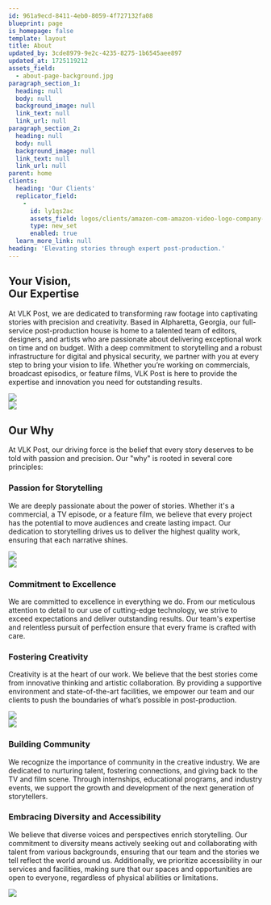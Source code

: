 ```yaml
---
id: 961a9ecd-8411-4eb0-8059-4f727132fa08
blueprint: page
is_homepage: false
template: layout
title: About
updated_by: 3cde8979-9e2c-4235-8275-1b6545aee897
updated_at: 1725119212
assets_field:
  - about-page-background.jpg
paragraph_section_1:
  heading: null
  body: null
  background_image: null
  link_text: null
  link_url: null
paragraph_section_2:
  heading: null
  body: null
  background_image: null
  link_text: null
  link_url: null
parent: home
clients:
  heading: 'Our Clients'
  replicator_field:
    -
      id: ly1qs2ac
      assets_field: logos/clients/amazon-com-amazon-video-logo-company-brand-amazon-logo-3cab5e05d2d442950141b0b3dcc99980.png
      type: new_set
      enabled: true
  learn_more_link: null
heading: 'Elevating stories through expert post-production.'
---
```

<div class="flex flex-col lg:flex-row justify-center align-center mb-[6rem]">
    <div class="flex-1 lg:pr-[6rem]">
        <h2>Your Vision,<br> Our Expertise</h2>
        <p class="w-full ">At VLK Post, we are dedicated to transforming raw footage into captivating
            stories with precision and creativity.
            Based in Alpharetta, Georgia, our full-service post-production house is home to a talented team of editors,
            designers, and artists who are passionate about delivering exceptional work on time and on budget. With a
            deep
            commitment to storytelling and a robust infrastructure for digital and physical security, we partner with
            you at
            every step to bring your vision to life. Whether you’re working on commercials, broadcast episodics, or
            feature
            films, VLK Post is here to provide the expertise and innovation you need for outstanding results.
        </p>
    </div>
    <div class="flex-1 flex">
        <img src="/assets/about-image-1.webp" class="mb-6 object-cover rounded-md">
    </div>
</div>

<div class="flex flex-col-reverse lg:flex-row justify-center align-center mb-6 lg:mb-[6rem]">
    <div class="flex-1 flex">
        <img src="/assets/about-image-2.webp" class="mb-6 object-cover rounded-md">
    </div>
    <div class="flex-1  lg:pl-[6rem]">
        <h2>Our Why</h2>
        <p class="w-full ">At VLK Post, our driving force is the belief that every story deserves to be told with
            passion and precision. Our "why" is rooted in several core principles:</p>
    </div>
</div>

<div class="flex flex-col lg:flex-row justify-center align-center mb-6 lg:mb-[6rem]">
    <div class="flex-1 lg:pr-[6rem]">
        <h3>
            Passion for Storytelling
        </h3>
        <p>
            We are deeply passionate about the power of stories. Whether it's a commercial, a TV episode, or a feature
            film, we believe that every project has the potential to move audiences and create lasting impact. Our
            dedication to storytelling drives us to deliver the highest quality work, ensuring that each narrative
            shines.
        </p>
    </div>
    <div class="flex-1 flex">
        <img src="/assets/about-image-3.webp" class="mb-6 object-cover rounded-md">
    </div>
</div>

<div class="flex flex-col-reverse lg:flex-row justify-center align-center mb-6 lg:mb-[6rem]">
    <div class="flex-1 flex">
        <img src="/assets/about-image-4.webp" class="mb-6 object-cover rounded-md">
    </div>
    <div class="flex-1  lg:pl-[6rem]">
        <h3>
            Commitment to Excellence
        </h3>
        <p>
            We are committed to excellence in everything we do. From our meticulous attention to detail to our use of
            cutting-edge technology, we strive to exceed expectations and deliver outstanding results. Our team's
            expertise and relentless pursuit of perfection ensure that every frame is crafted with care.
        </p>
    </div>
</div>

<div class="flex flex-col lg:flex-row justify-center align-center mb-6 lg:mb-[6rem]">
    <div class="flex-1  lg:pr-[6rem]">
        <h3>
            Fostering Creativity
        </h3>
        <p>
            Creativity is at the heart of our work. We believe that the best stories come from innovative thinking and
            artistic collaboration. By providing a supportive environment and state-of-the-art facilities, we empower
            our team and our clients to push the boundaries of what’s possible in post-production.
        </p>
    </div>
    <div class="flex-1 flex">
        <img src="/assets/about-image-5.webp" class="mb-6 object-cover rounded-md">
    </div>
</div>

<div class="flex flex-col-reverse lg:flex-row justify-center align-center mb-6 lg:mb-[6rem]">
    <div class="flex-1 flex">
        <img src="/assets/about-image-6.webp" class="mb-6 object-cover rounded-md">
    </div>
    <div class="flex-1  lg:pl-[6rem]">
        <h3>
            Building Community
        </h3>
        <p>
            We recognize the importance of community in the creative industry. We are dedicated to nurturing talent,
            fostering connections, and giving back to the TV and film scene. Through internships, educational programs,
            and industry events, we support the growth and development of the next generation of storytellers.
        </p>
    </div>
</div>

<div class="flex flex-col lg:flex-row justify-center align-center mb-6 lg:mb-[6rem]">
    <div class="flex-1 lg:pr-[6rem]">
        <h3>
            Embracing Diversity and Accessibility
        </h3>
        <p>
            We believe that diverse voices and perspectives enrich storytelling. Our commitment to diversity means
            actively seeking out and collaborating with talent from various backgrounds, ensuring that our team and the
            stories we tell reflect the world around us. Additionally, we prioritize accessibility in our services and
            facilities, making sure that our spaces and opportunities are open to everyone, regardless of physical
            abilities or limitations.
        </p>
    </div>
    <div class="flex-1 flex">
        <img src="/assets/about-image-7.webp" class="mb-6 object-cover rounded-md">
    </div>
</div>